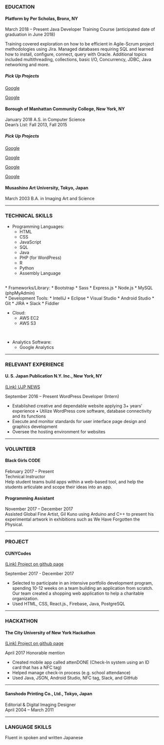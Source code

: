 ### EDUCATION
#### Platform by Per Scholas, Bronx, NY
March 2018 – Present Java Developer Training Course (anticipated date of graduation in June 2018)

Training covered exploration on how to be efficient in Agile-Scrum project methodologies using Jira. Managed databases requiring SQL and learned how to install, configure, connect, query with Oracle. Additional topics included multithreading, collections, basic I/O, Concurrency, JDBC, Java networking and more. 

##### Pick Up Projects
[Google](https://www.google.com/)

[Google](https://www.google.com/)

#### Borough of Manhattan Community College, New York, NY
January 2018 A.S. in Computer Science  
Dean’s List: Fall 2013, Fall 2015

##### Pick Up Projects
[Google](https://www.google.com/)

[Google](https://www.google.com/)

[Google](https://www.google.com/)

[Google](https://www.google.com/)

#### Musashino Art University, Tokyo, Japan
March 2003 B.A. in Imaging Art and Science 

*****   

### TECHNICAL SKILLS
* Programming Languages: 
    * HTML
    * CSS
    * JavaScript
    * SQL
    * Java
    * PHP (for WordPress)
    * R
    * Python
    * Assembly Language
<br />
* Frameworks/Library: 
    * Bootstrap
    * Sass
    * Express.js
    * Node.js
    * MySQL (phpMyAdmin)  
<br />
* Development Tools: 
    * IntelliJ
    * Eclipse
    * Visual Studio
    * Android Studio
    * Git
    * JIRA
    * Slack
    * Fiddler  
<br />

* Cloud: 
    * AWS EC2
    * AWS S3
<br />

* Analytics Software: 
    * Google Analytics  

*****  

### RELEVANT EXPERIENCE
#### U. S. Japan Publication N.Y. Inc., New York, NY

[(Link) UJP NEWS](https://ujpdb.com/)

September 2016 – Present
WordPress Developer (Intern)
* Established creative and dependable website applying 3+ years’ experience • Utilize WordPress core software, database connectivity and its functions  
* Execute and monitor standards for user interface page design and graphics development
* Oversee the hosting environment for websites  

---------------------------------------  

### VOLUNTEER
#### Black Girls CODE
February 2017 – Present  
Technical Instructor  
Help student teams build apps within a web-based tool, and help the students articulate and scope their ideas into an app. 
 
#### Programming Assistant  
November 2017 – December 2017  
Assisted Global Fine Artist, Gil Kuno using Arduino and C++ to present his experimental artwork in exhibitions such as We Have Forgotten the Physical.  

---------------------------------------  

### PROJECT 
#### CUNYCodes  

[(Link) Project on github page](https://github.com/CUNYTech/closetShare)

September 2017 - December 2017  
* Selected to participate in an intensive portfolio development program, spending 10-12 weeks on a team building an application from scratch. Our team created a shopping web application to help a charitable organization.
* Used HTML, CSS, React.js., Firebase, Java, PostgreSQL 

---------------------------------------  

### HACKATHON
#### The City University of New York Hackathon  

[(Link) Project on github page](https://github.com/Nukki/attenDONE)

April 2017                                                                                                                             Honorable mention  
* Created mobile app called attenDONE (Check-In system using an ID card that has a NFC tag)
* Helped manage check-in process (e.g. school attendance)
* Used Java, JSON, Android Studio, NFC tag, Slack, and GitHub  

---------------------------------------  
 
#### Sanshodo Printing Co., Ltd., Tokyo, Japan
Editorial & Digital Imaging Designer  
April 2004 – March 2011  

---------------------------------------  

### LANGUAGE SKILLS
Fluent in spoken and written Japanese
